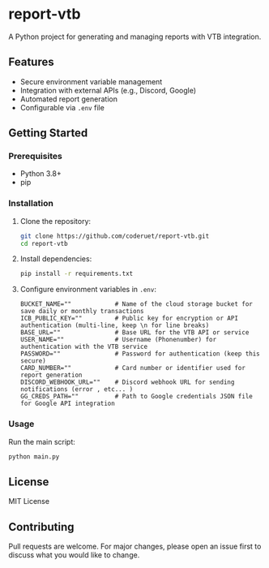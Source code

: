 # report-vtb

A Python project for generating and managing reports with VTB integration.

## Features

- Secure environment variable management
- Integration with external APIs (e.g., Discord, Google)
- Automated report generation
- Configurable via `.env` file

## Getting Started

### Prerequisites

- Python 3.8+
- pip

### Installation

1. Clone the repository:

   ```sh
   git clone https://github.com/coderuet/report-vtb.git
   cd report-vtb
   ```

2. Install dependencies:

   ```sh
   pip install -r requirements.txt
   ```

3. Configure environment variables in `.env`:
   ```
   BUCKET_NAME=""            # Name of the cloud storage bucket for save daily or monthly transactions
   ICB_PUBLIC_KEY=""         # Public key for encryption or API authentication (multi-line, keep \n for line breaks)
   BASE_URL=""               # Base URL for the VTB API or service
   USER_NAME=""              # Username (Phonenumber) for authentication with the VTB service
   PASSWORD=""               # Password for authentication (keep this secure)
   CARD_NUMBER=""            # Card number or identifier used for report generation
   DISCORD_WEBHOOK_URL=""    # Discord webhook URL for sending notifications (error , etc... )
   GG_CREDS_PATH=""          # Path to Google credentials JSON file for Google API integration
   ```

### Usage

Run the main script:

```sh
python main.py
```

## License

MIT License

## Contributing

Pull requests are welcome. For major changes, please open an issue first to discuss what you would like to change.

